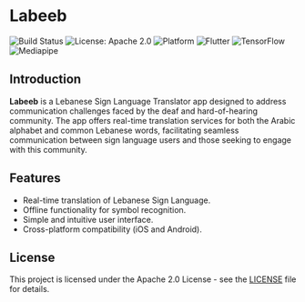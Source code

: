 # Labeeb

![Build Status](https://img.shields.io/badge/build-passing-brightgreen)
![License: Apache 2.0](https://img.shields.io/badge/License-Apache%202.0-blue.svg)
![Platform](https://img.shields.io/badge/platform-iOS%20%7C%20Android-blue)
![Flutter](https://img.shields.io/badge/framework-Flutter-blue)
![TensorFlow](https://img.shields.io/badge/library-TensorFlow-orange)
![Mediapipe](https://img.shields.io/badge/library-Mediapipe-red)

## Introduction
**Labeeb** is a Lebanese Sign Language Translator app designed to address communication challenges faced by the deaf and hard-of-hearing community. The app offers real-time translation services for both the Arabic alphabet and common Lebanese words, facilitating seamless communication between sign language users and those seeking to engage with this community.

## Features
- Real-time translation of Lebanese Sign Language.
- Offline functionality for symbol recognition.
- Simple and intuitive user interface.
- Cross-platform compatibility (iOS and Android).

## License
This project is licensed under the Apache 2.0 License - see the [LICENSE](LICENSE) file for details.